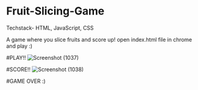 # Fruit-Slicing-Game
Techstack- HTML, JavaScript, CSS


A game where you slice fruits and score up!
open index.html file in chrome and play :)

#PLAY!!
![Screenshot (1037)](https://user-images.githubusercontent.com/64193298/180661928-72870746-513b-4b74-a096-3e97b7a14e13.png)


#SCORE!!
![Screenshot (1038)](https://user-images.githubusercontent.com/64193298/180661952-b600e94f-b67a-42ed-ba26-f0d68591f899.png)

#GAME OVER :)

